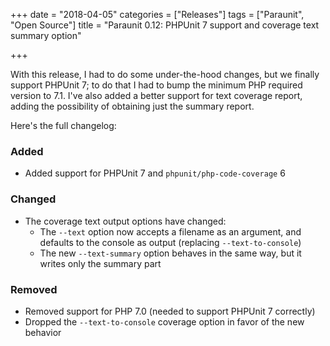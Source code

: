 +++
date = "2018-04-05"
categories = ["Releases"]
tags = ["Paraunit", "Open Source"]
title = "Paraunit 0.12: PHPUnit 7 support and coverage text summary option"

+++

With this release, I had to do some under-the-hood changes, but we finally support PHPUnit 7; to do that I had to bump the minimum PHP required version to 7.1. I've also added a better support for text coverage report, adding the possibility of obtaining just the summary report. 
<!--more-->

Here's the full changelog:

### Added
 * Added support for PHPUnit 7 and `phpunit/php-code-coverage` 6

### Changed
 * The coverage text output options have changed:
   * The `--text` option now accepts a filename as an argument, and defaults to the console as output (replacing `--text-to-console`) 
   * The new `--text-summary` option behaves in the same way, but it writes only the summary part 

### Removed
 * Removed support for PHP 7.0 (needed to support PHPUnit 7 correctly)
 * Dropped the `--text-to-console` coverage option in favor of the new behavior
